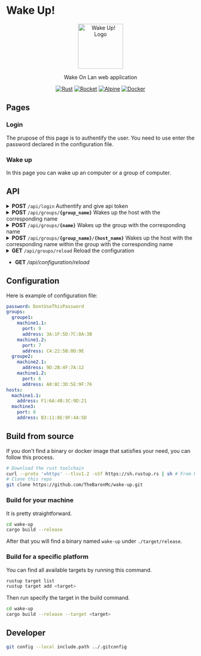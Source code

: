 # Wake Up!

<p align="center">
  <img src="https://github.com/user-attachments/assets/1f31e31a-a39a-4b22-b352-a0fe538aab2c" width="120" alt="Wake Up! Logo" />
</p>
<p align="center">Wake On Lan web application</p>
<p align="center">
  <a href="https://www.rust-lang.org/" target="_blank"><img src="https://img.shields.io/badge/rust-%23000000.svg?logo=rust&logoColor=white" alt="Rust" /></a>
  <a href="https://rocket.rs/" target="_blank"><img src="https://img.shields.io/badge/rocket-%23d43949.svg?logo=rocket&logoColor=white" alt="Rocket" /></a>
  <a href="https://alpinelinux.org/" target="_blank"><img src="https://img.shields.io/badge/Alpine_Linux-%230D597F.svg?logo=alpine-linux&logoColor=white" alt="Alpine" /></a>
  <a href="https://www.docker.com/" target="_blank"><img src="https://img.shields.io/badge/docker-%230db7ed.svg?logo=docker&logoColor=white" alt="Docker" /></a>
</p>

## Pages

### Login

The prupose of this page is to authentify the user. You need to use enter the password declared in the configuration file.

### Wake up

In this page you can wake up an computer or a group of computer.

## API

<details>
 <summary><b>POST</b> <code>/api/login</code> Authentify and give api token</summary>

##### Parameters

> | name          |  type     | data type               | description                                                           |
> |---------------|-----------|-------------------------|-----------------------------------------------------------------------|
> | password      |  required | object (JSON)           | User password |


##### Responses

> | http code     | content-type                      | response                                                            |
> |---------------|-----------------------------------|---------------------------------------------------------------------|
> | `200`         | `application/json`                | `{ "token": your_token }`                                           |
> | `401`         | `application/json`                | `{"code":"401","message": error_message}`                           |

</details>

<details>
 <summary><b>POST</b> <code>/api/groups/<b>{group_name}</b></code> Wakes up the host with the corresponding name</summary>
> ⚠️ 🛑 A token is required to use this route 🛑 ⚠️

##### Parameters

> None


##### Responses

> | http code     | content-type                      | response                                                            |
> |---------------|-----------------------------------|---------------------------------------------------------------------|
> | `200`         | `application/json`                | None                                                                |
> | `401`         | `application/json`                | `{"code":"401","message": error_message}`                           |
> | `404`         | `application/json`                | `{"code":"404","message": "Not Found"}`                             |
> | `500`         | `application/json`                | `{"code":"500"}`                                                    |

</details>

<details>
 <summary><b>POST</b> <code>/api/groups/<b>{name}</b></code> Wakes up the group with the corresponding name</summary>
> ⚠️ 🛑 A token is required to use this route 🛑 ⚠️

##### Parameters

> None


##### Responses

> | http code     | content-type                      | response                                                            |
> |---------------|-----------------------------------|---------------------------------------------------------------------|
> | `200`         | `application/json`                | None                                                                |
> | `401`         | `application/json`                | `{"code":"401","message": error_message}`                           |
> | `404`         | `application/json`                | `{"code":"404","message": "Not Found"}`                             |
> | `500`         | `application/json`                | `{"code":"500"}`                                                    |

</details>

<details>
 <summary><b>POST</b> <code>/api/groups/<b>{group_name}</b>/<b>{host_name}</b></code> Wakes up the host with the corresponding name within the group with the corresponding name</summary>
> ⚠️ 🛑 A token is required to use this route 🛑 ⚠️

##### Parameters

> None


##### Responses

> | http code     | content-type                      | response                                                            |
> |---------------|-----------------------------------|---------------------------------------------------------------------|
> | `200`         | `application/json`                | None                                                                |
> | `401`         | `application/json`                | `{"code":"401","message": error_message}`                           |
> | `404`         | `application/json`                | `{"code":"404","message": "Not Found"}`                             |
> | `500`         | `application/json`                | `{"code":"500"}`                                                    |

</details>

<details>
 <summary><b>GET</b> <code>/api/groups/reload</code> Reload the configuration</summary>

> ⚠️ 🛑 A token is required to use this route 🛑 ⚠️

##### Parameters

> None


##### Responses

> | http code     | content-type                      | response                                                            |
> |---------------|-----------------------------------|---------------------------------------------------------------------|
> | `200`         | `application/json`                | None                                                                |
> | `400`         | `application/json`                | `{"code":"400","message": error_message}`                           |
> | `401`         | `application/json`                | `{"code":"401","message": error_message}`                           |

</details>

+ **GET** */api/configuration/reload*

## Configuration

Here is example of configuration file:
```yml
password: DontUseThisPassword
groups:
  groupe1:
    machine1.1:
      port: 9
      address: 3A:1F:5D:7C:8A:3B
    machine1.2:
      port: 7
      address: C4:22:5B:0D:9E
  groupe2:
    machine2.1:
      address: 9D:2B:4F:7A:12
    machine1.2:
      port: 6
      address: A0:8C:3D:5E:9F:76
hosts:
  machine1.1:
    address: F1:6A:4B:3C:9D:21
  machine3:
    port: 6
    address: B3:11:8E:9F:4A:5D
```

## Build from source

If you don't find a binary or docker image that satisfies your need, you can follow this process.
```sh
# Download the rust toolchain 
curl --proto '=https' --tlsv1.2 -sSf https://sh.rustup.rs | sh # From https://rustup.rs/
# Clone this repo 
git clone https://github.com/TheBaronMc/wake-up.git
```

### Build for your machine

It is pretty straightforward.
```sh
cd wake-up
cargo build --release
```
After that you will find a binary named `wake-up` under `./target/release`.

### Build for a specific platform

You can find all available targets by running this command.
```sh
rustup target list
rustup target add <target>
```
Then run specify the target in the build command.
```sh
cd wake-up
cargo build --release --target <target>
```

## Developer

```sh
git config --local include.path ../.gitconfig
```
